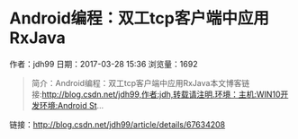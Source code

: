 # Android编程：双工tcp客户端中应用RxJava
作者：jdh99
日期：2017-03-28 15:36
浏览量：1692
> 简介：Android编程：双工tcp客户端中应用RxJava本文博客链接:http://blog.csdn.net/jdh99,作者:jdh,转载请注明.环境：主机:WIN10开发环境:Android St...

 链接：http://blog.csdn.net/jdh99/article/details/67634208
